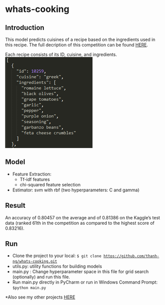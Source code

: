 # whats-cooking		
## Introduction  
This model predicts cuisines of a recipe based on the ingredients used in this recipe. The full decription of this competition can be found [HERE](https://www.kaggle.com/c/whats-cooking).  		

Each recipe consists of its ID, cuisine, and ingredients.   
![alt text](/images/train-recipe.png "One sample recipe in the dataset") 
## Model  
* Feature Extraction:   
	* Tf-idf features  
	* chi-squared feature selection  
* Estimator: svm with rbf (two hyperparameters: C and gamma)  

## Result
An accuracy of 0.80457 on the average and of 0.81386 on the Kaggle’s test data (ranked 61th in the competition as compared to the highest score of 0.83216).   

## Run
* Clone the project to your local: <code>$ git clone https://github.com/thanh-ng/whats-cooking.git</code>
* utils.py: utility functions for building models
* main.py : Change hyperparameter space in this file for grid search (optionally) and run this file.   
* Run main.py directly in PyCharm or run in Windows Command Prompt: <code>$python main.py</code>

*Also see my other projects [HERE](http://thanh-ng.github.io/pages/src/)

